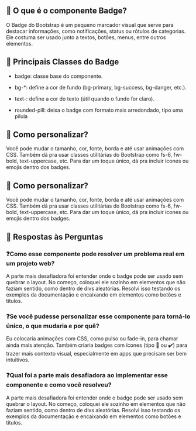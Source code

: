 ## 🔷 O que é o componente Badge?

O Badge do Bootstrap é um pequeno marcador visual que serve para destacar informações, como notificações, status ou rótulos de categorias. Ele costuma ser usado junto a textos, botões, menus, entre outros elementos.

## 🧩 Principais Classes do Badge

* badge: classe base do componente.

* bg-*: define a cor de fundo (bg-primary, bg-success, bg-danger, etc.).

* text-: define a cor do texto (útil quando o fundo for claro).

* rounded-pill: deixa o badge com formato mais arredondado, tipo uma pílula

## 🎨 Como personalizar?

Você pode mudar o tamanho, cor, fonte, borda e até usar animações com CSS. Também dá pra usar classes utilitárias do Bootstrap como fs-6, fw-bold, text-uppercase, etc. Para dar um toque único, dá pra incluir ícones ou emojis dentro dos badges.

## 🎨 Como personalizar?

Você pode mudar o tamanho, cor, fonte, borda e até usar animações com CSS. Também dá pra usar classes utilitárias do Bootstrap como fs-6, fw-bold, text-uppercase, etc. Para dar um toque único, dá pra incluir ícones ou emojis dentro dos badges.

## 🧠  Respostas às Perguntas

### ❓Como esse componente pode resolver um problema real em um projeto web?

A parte mais desafiadora foi entender onde o badge pode ser usado sem quebrar o layout. No começo, coloquei ele sozinho em elementos que não faziam sentido, como dentro de divs aleatórias. Resolvi isso testando os exemplos da documentação e encaixando em elementos como botões e títulos.

### ❓Se você pudesse personalizar esse componente para torná-lo único, o que mudaria e por quê?

Eu colocaria animações com CSS, como pulso ou fade-in, para chamar ainda mais atenção. Também criaria badges com ícones (tipo 🔔 ou ✔️) para trazer mais contexto visual, especialmente em apps que precisam ser bem intuitivos.

### ❓Qual foi a parte mais desafiadora ao implementar esse componente e como você resolveu?

A parte mais desafiadora foi entender onde o badge pode ser usado sem quebrar o layout. No começo, coloquei ele sozinho em elementos que não faziam sentido, como dentro de divs aleatórias. Resolvi isso testando os exemplos da documentação e encaixando em elementos como botões e títulos.